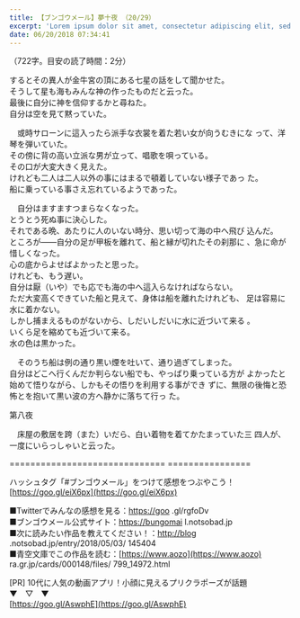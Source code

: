 ```yaml
---
title: 【ブンゴウメール】夢十夜 （20/29）
excerpt: 'Lorem ipsum dolor sit amet, consectetur adipiscing elit, sed do eiusmod tempor incididunt ut labore et dolore magna aliqua. Praesent elementum facilisis leo vel fringilla est ullamcorper eget. At imperdiet dui accumsan sit amet nulla facilisi morbi tempus.'
date: 06/20/2018 07:34:41
---
```


（722字。目安の読了時間：2分）

  
するとその異人が金牛宮の頂にある七星の話をして聞かせた。  
そうして星も海もみんな神の作ったものだと云った。  
最後に自分に神を信仰するかと尋ねた。  
自分は空を見て黙っていた。

  
　或時サローンに這入ったら派手な衣裳を着た若い女が向うむきにな って、洋琴を弾いていた。  
その傍に背の高い立派な男が立って、唱歌を唄っている。  
その口が大変大きく見えた。  
けれども二人は二人以外の事にはまるで頓着していない様子であっ た。  
船に乗っている事さえ忘れているようであった。

  
　自分はますますつまらなくなった。  
とうとう死ぬ事に決心した。  
それである晩、あたりに人のいない時分、思い切って海の中へ飛び 込んだ。  
ところが――自分の足が甲板を離れて、船と縁が切れたその刹那に 、急に命が惜しくなった。  
心の底からよせばよかったと思った。  
けれども、もう遅い。  
自分は厭（いや）でも応でも海の中へ這入らなければならない。  
ただ大変高くできていた船と見えて、身体は船を離れたけれども、 足は容易に水に着かない。  
しかし捕まえるものがないから、しだいしだいに水に近づいて来る 。  
いくら足を縮めても近づいて来る。  
水の色は黒かった。

  
　そのうち船は例の通り黒い煙を吐いて、通り過ぎてしまった。  
自分はどこへ行くんだか判らない船でも、やっぱり乗っている方が よかったと始めて悟りながら、しかもその悟りを利用する事ができ ずに、無限の後悔と恐怖とを抱いて黒い波の方へ静かに落ちて行っ た。

第八夜

  
　床屋の敷居を跨（また）いだら、白い着物を着てかたまっていた三 四人が、一度にいらっしゃいと云った。

\============================== ================

ハッシュタグ「#ブンゴウメール」をつけて感想をつぶやこう！ [https://goo.gl/eiX6px](https://goo.gl/eiX6px)

■Twitterでみんなの感想を見る：[https://goo](https://goo) .gl/rgfoDv  
■ブンゴウメール公式サイト：[https://bungomai](https://bungomai) l.notsobad.jp  
■次に読みたい作品を教えてください！：[http://blog](http://blog) .notsobad.jp/entry/2018/05/03/ 145404  
■青空文庫でこの作品を読む：[https://www.aozo](https://www.aozo) ra.gr.jp/cards/000148/files/ 799\_14972.html

\[PR\] 10代に人気の動画アプリ！小顔に見えるプリクラポーズが話題  
▼　▽　▼  
[https://goo.gl/AswphE](https://goo.gl/AswphE)